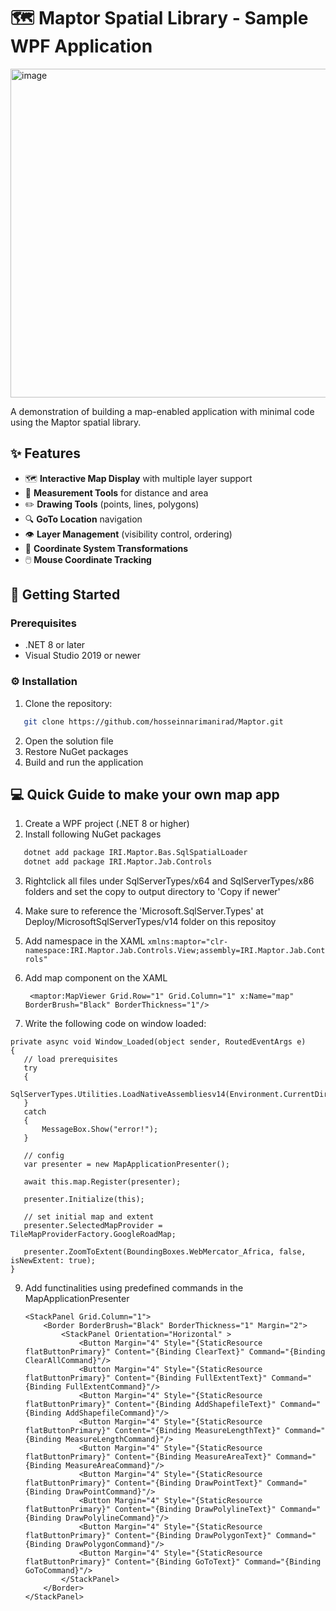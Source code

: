 # 🗺️ Maptor Spatial Library - Sample WPF Application
 
<img width="888" height="526" alt="image" src="https://github.com/user-attachments/assets/3dd6db8d-7442-4dbd-97ed-68039ea07f6e" />


A demonstration of building a map-enabled application with minimal code using the Maptor spatial library.

## ✨ Features

- 🗺️ **Interactive Map Display** with multiple layer support
- 📏 **Measurement Tools** for distance and area
- ✏️ **Drawing Tools** (points, lines, polygons)
- 🔍 **GoTo Location** navigation
- 👁️ **Layer Management** (visibility control, ordering)
- 🔄 **Coordinate System Transformations**
- 🖱️ **Mouse Coordinate Tracking**

## 🚀 Getting Started

### Prerequisites
- .NET 8 or later
- Visual Studio 2019 or newer

### ⚙️ Installation
1. Clone the repository:

```bash
   git clone https://github.com/hosseinnarimanirad/Maptor.git
```
2. Open the solution file
3. Restore NuGet packages
4. Build and run the application

## 💻 Quick Guide to make your own map app
1. Create a WPF project (.NET 8 or higher)
2. Install following NuGet packages
```bash
   dotnet add package IRI.Maptor.Bas.SqlSpatialLoader
   dotnet add package IRI.Maptor.Jab.Controls
   ```
3. Rightclick all files under SqlServerTypes/x64 and SqlServerTypes/x86 folders and set the copy to output directory to 'Copy if newer'
4. Make sure to reference the 'Microsoft.SqlServer.Types' at Deploy/MicrosoftSqlServerTypes/v14 folder on this repositoy
6. Add namespace in the XAML
   ```xmlns:maptor="clr-namespace:IRI.Maptor.Jab.Controls.View;assembly=IRI.Maptor.Jab.Controls"```
   
7. Add map component on the XAML
   ```
    <maptor:MapViewer Grid.Row="1" Grid.Column="1" x:Name="map" BorderBrush="Black" BorderThickness="1"/>
   ```
8. Write the following code on window loaded:
 ```
private async void Window_Loaded(object sender, RoutedEventArgs e)
{
    // load prerequisites 
    try
    {
        SqlServerTypes.Utilities.LoadNativeAssembliesv14(Environment.CurrentDirectory);
    }
    catch
    {
        MessageBox.Show("error!");
    }

    // config
    var presenter = new MapApplicationPresenter();

    await this.map.Register(presenter);

    presenter.Initialize(this);

    // set initial map and extent
    presenter.SelectedMapProvider = TileMapProviderFactory.GoogleRoadMap;

    presenter.ZoomToExtent(BoundingBoxes.WebMercator_Africa, false, isNewExtent: true);
}
 ```

9. Add functinalities using predefined commands in the MapApplicationPresenter
    ```xaml
    <StackPanel Grid.Column="1">
        <Border BorderBrush="Black" BorderThickness="1" Margin="2">
            <StackPanel Orientation="Horizontal" >
                <Button Margin="4" Style="{StaticResource flatButtonPrimary}" Content="{Binding ClearText}" Command="{Binding ClearAllCommand}"/>
                <Button Margin="4" Style="{StaticResource flatButtonPrimary}" Content="{Binding FullExtentText}" Command="{Binding FullExtentCommand}"/>
                <Button Margin="4" Style="{StaticResource flatButtonPrimary}" Content="{Binding AddShapefileText}" Command="{Binding AddShapefileCommand}"/>
                <Button Margin="4" Style="{StaticResource flatButtonPrimary}" Content="{Binding MeasureLengthText}" Command="{Binding MeasureLengthCommand}"/>
                <Button Margin="4" Style="{StaticResource flatButtonPrimary}" Content="{Binding MeasureAreaText}" Command="{Binding MeasureAreaCommand}"/>
                <Button Margin="4" Style="{StaticResource flatButtonPrimary}" Content="{Binding DrawPointText}" Command="{Binding DrawPointCommand}"/>
                <Button Margin="4" Style="{StaticResource flatButtonPrimary}" Content="{Binding DrawPolylineText}" Command="{Binding DrawPolylineCommand}"/>
                <Button Margin="4" Style="{StaticResource flatButtonPrimary}" Content="{Binding DrawPolygonText}" Command="{Binding DrawPolygonCommand}"/>
                <Button Margin="4" Style="{StaticResource flatButtonPrimary}" Content="{Binding GoToText}" Command="{Binding GoToCommand}"/>
            </StackPanel>
        </Border> 
    </StackPanel>
    ```
